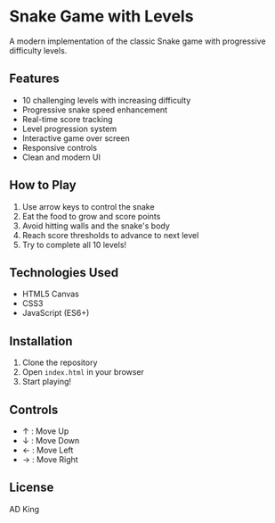 # Snake Game with Levels

A modern implementation of the classic Snake game with progressive difficulty levels.

## Features

- 10 challenging levels with increasing difficulty
- Progressive snake speed enhancement
- Real-time score tracking
- Level progression system
- Interactive game over screen
- Responsive controls
- Clean and modern UI

## How to Play

1. Use arrow keys to control the snake
2. Eat the food to grow and score points
3. Avoid hitting walls and the snake's body
4. Reach score thresholds to advance to next level
5. Try to complete all 10 levels!

## Technologies Used

- HTML5 Canvas
- CSS3
- JavaScript (ES6+)

## Installation

1. Clone the repository
2. Open `index.html` in your browser
3. Start playing!

## Controls

- ↑ : Move Up
- ↓ : Move Down
- ← : Move Left
- → : Move Right

## License

AD King